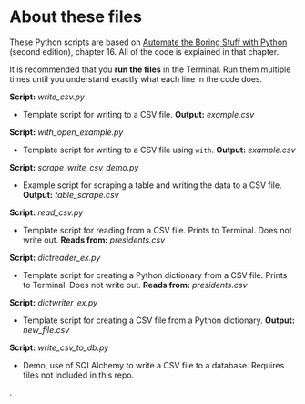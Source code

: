 # About these files

These Python scripts are based on [Automate the Boring Stuff with Python](https://automatetheboringstuff.com/) (second edition), chapter 16. All of the code is explained in that chapter.

It is recommended that you **run the files** in the Terminal. Run them multiple times until you understand exactly what each line in the code does.

**Script:** *write_csv.py*

- Template script for writing to a CSV file. **Output:** *example.csv*

**Script:** *with_open_example.py*

- Template script for writing to a CSV file using `with`. **Output:** *example.csv*

**Script:** *scrape_write_csv_demo.py*

- Example script for scraping a table and writing the data to a CSV file. **Output:** *table_scrape.csv*

**Script:** *read_csv.py*

- Template script for reading from a CSV file. Prints to Terminal. Does not write out. **Reads from:** *presidents.csv*

**Script:** *dictreader_ex.py*

- Template script for creating a Python dictionary from a CSV file. Prints to Terminal. Does not write out. **Reads from:** *presidents.csv*

**Script:** *dictwriter_ex.py*

- Template script for creating a CSV file from a Python dictionary. **Output:** *new_file.csv*

**Script:** *write_csv_to_db.py*

- Demo, use of SQLAlchemy to write a CSV file to a database. Requires files not included in this repo.

.
